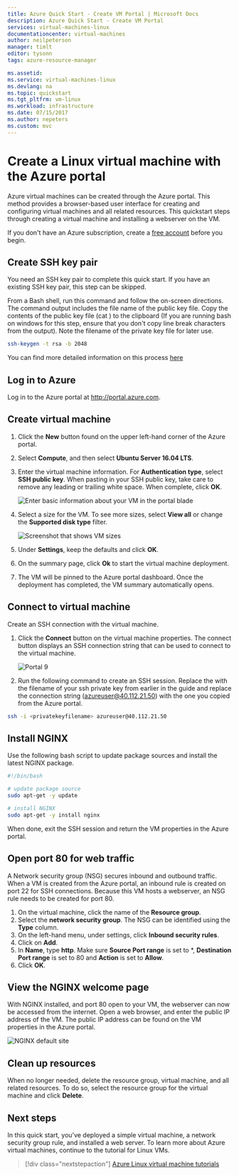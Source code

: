 ```yaml
---
title: Azure Quick Start - Create VM Portal | Microsoft Docs
description: Azure Quick Start - Create VM Portal
services: virtual-machines-linux
documentationcenter: virtual-machines
author: neilpeterson
manager: timlt
editor: tysonn
tags: azure-resource-manager

ms.assetid: 
ms.service: virtual-machines-linux
ms.devlang: na
ms.topic: quickstart
ms.tgt_pltfrm: vm-linux
ms.workload: infrastructure
ms.date: 07/15/2017
ms.author: nepeters
ms.custom: mvc
---
```


# Create a Linux virtual machine with the Azure portal

Azure virtual machines can be created through the Azure portal. This method provides a browser-based user interface for creating and configuring virtual machines and all related resources. This quickstart steps through creating a virtual machine and installing a webserver on the VM.

If you don't have an Azure subscription, create a [free account](https://azure.microsoft.com/free/?WT.mc_id=A261C142F) before you begin.

## Create SSH key pair

You need an SSH key pair to complete this quick start. If you have an existing SSH key pair, this step can be skipped.

From a Bash shell, run this command and follow the on-screen directions. The command output includes the file name of the public key file. Copy the contents of the public key file (cat <filename>) to the clipboard (If you are running bash on windows for this step, ensure that you don't copy line break characters from the output). Note the filename of the private key file for later use.

```bash
ssh-keygen -t rsa -b 2048
```
You can find more detailed information on this process [here](https://docs.microsoft.com/en-us/azure/virtual-machines/linux/mac-create-ssh-keys)

## Log in to Azure 

Log in to the Azure portal at http://portal.azure.com.

## Create virtual machine

1. Click the **New** button found on the upper left-hand corner of the Azure portal.

2. Select **Compute**, and then select **Ubuntu Server 16.04 LTS**. 

3. Enter the virtual machine information. For **Authentication type**, select **SSH public key**. When pasting in your SSH public key, take care to remove any leading or trailing white space. When complete, click **OK**.

    ![Enter basic information about your VM in the portal blade](./media/quick-create-portal/create-vm-portal-basic-blade.png)

4. Select a size for the VM. To see more sizes, select **View all** or change the **Supported disk type** filter. 

    ![Screenshot that shows VM sizes](./media/quick-create-portal/create-linux-vm-portal-sizes.png)  

5. Under **Settings**, keep the defaults and click **OK**.

6. On the summary page, click **Ok** to start the virtual machine deployment.

7. The VM will be pinned to the Azure portal dashboard. Once the deployment has completed, the VM summary automatically opens.


## Connect to virtual machine

Create an SSH connection with the virtual machine.

1. Click the **Connect** button on the virtual machine properties. The connect button displays an SSH connection string that can be used to connect to the virtual machine.

    ![Portal 9](./media/quick-create-portal/portal-quick-start-9.png) 

2. Run the following command to create an SSH session. Replace the <privatekeyfilename> with the filename of your ssh private key from earlier in the guide and replace the connection string (azureuser@40.112.21.50) with the one you copied from the Azure portal.

```bash 
ssh -i <privatekeyfilename> azureuser@40.112.21.50
```

## Install NGINX

Use the following bash script to update package sources and install the latest NGINX package. 

```bash 
#!/bin/bash

# update package source
sudo apt-get -y update

# install NGINX
sudo apt-get -y install nginx
```

When done, exit the SSH session and return the VM properties in the Azure portal.


## Open port 80 for web traffic 

A Network security group (NSG) secures inbound and outbound traffic. When a VM is created from the Azure portal, an inbound rule is created on port 22 for SSH connections. Because this VM hosts a webserver, an NSG rule needs to be created for port 80.

1. On the virtual machine, click the name of the **Resource group**.
2. Select the **network security group**. The NSG can be identified using the **Type** column. 
3. On the left-hand menu, under settings, click **Inbound security rules**.
4. Click on **Add**.
5. In **Name**, type **http**. Make sure **Source Port range** is set to *, **Destination Port range** is set to 80 and **Action** is set to **Allow**. 
6. Click **OK**.


## View the NGINX welcome page

With NGINX installed, and port 80 open to your VM, the webserver can now be accessed from the internet. Open a web browser, and enter the public IP address of the VM. The public IP address can be found on the VM properties in the Azure portal.

![NGINX default site](./media/quick-create-cli/nginx.png) 

## Clean up resources

When no longer needed, delete the resource group, virtual machine, and all related resources. To do so, select the resource group for the virtual machine and click **Delete**.

## Next steps

In this quick start, you’ve deployed a simple virtual machine, a network security group rule, and installed a web server. To learn more about Azure virtual machines, continue to the tutorial for Linux VMs.

> [!div class="nextstepaction"]
> [Azure Linux virtual machine tutorials](./tutorial-manage-vm.md)
